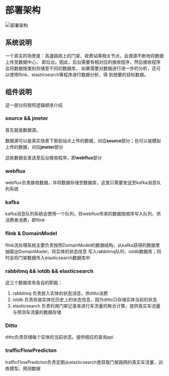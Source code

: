 # 部署架构

![部署架构](http://www.plantuml.com/plantuml/proxy?cache=no&src=https://raw.githubusercontent.com/nemoworks/rodaki/master/docs/uml/deployment.pu)

## 系统说明

一个真实的场景是：高速路网上的门架、收费站等相关节点，会源源不断地将数据上传至数据中心，
即后台。因此，后台需要有相对应的接收程序，然后接收程序会将数据按类别存储至不同的数据库，
如果需要对数据进行进一步的分析，还可以使用flink、elasticsearch等程序进行数据分析，得
到想要的目标数据。

## 组件说明
这一部分将按照逻辑顺序介绍
### source && jmeter
首先就是数据源。

数据源可以是真实场景下那些站点上传的数据，对应**source**部分；也可以是模拟上传的数据，对应**jmeter**部分

这些数据会发送至后台接收程序，即**webflux**部分

### webflux
webflux负责接收数据，并将数据存储至数据库，这里只需要发送至kafka消息队列系统

### kafka

kafka消息队列系统会使用一个队列，将webflux传来的数据按顺序写入队列，供消费者消费，即flink

### flink & DomainModel
flink流处理系统主要负责按照DomainModel的数据结构，从kafka获得的数据里抽取出DomainModel，将实体的状态信息
写入rabbitmq队列、iotdb数据库；同时会将门架数据传入elasticsearch数据库中

### rabbitmq &&  iotdb && elasticsearch

这三个数据库有各自的职能：
1. rabbitmq 负责放入实体的状态消息，供ditto消费
2. iotdb 负责存放实体在历史上的状态信息，因为ditto只存储实体当前的状态
3. elasticsearch 负责利用门架记录来进行车流量的聚合计算，提供真实车流量与预测车流量的数据存储

### Ditto

ditto负责存储每个实体的当前状态，提供相应的查询api

### trafficFlowPredicton

trafficFlowPredicton负责定期从elasticsearch里获取门架路网的真实车流量，训练模型、预测数据
